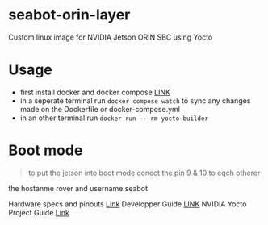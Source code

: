 # seabot-orin-layer 
Custom linux image for NVIDIA Jetson ORIN SBC using Yocto


# Usage 
- first install docker and docker compose [LINK](https://idroot.us/install-docker-compose-ubuntu-22-04/) <br> 
- in a seperate terminal run `docker compose watch` to sync any changes made on the Dockerfile or docker-compose.yml
- in an other terminal run `docker run -- rm yocto-builder`


# Boot mode 
> to put the jetson into boot mode conect the pin 9 & 10 to eqch otherer  


the hostanme rover and username seabot 

Hardware specs and pinouts [Link](https://developer.nvidia.com/embedded/learn/jetson-orin-nano-devkit-user-guide/hardware_spec.html)
Developper Guide [LINK](https://docs.nvidia.com/jetson/archives/r36.4/DeveloperGuide/)
NVIDIA Yocto Project Guide [Link](https://developer.nvidia.com/docs/drive/drive-os/6.0.6/public/drive-os-linux-sdk/common/topics/sys_programming/BuildingtheYoctoProjectComponentsforDRIV8.html)

